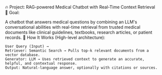 🔥 Project: RAG-powered Medical Chatbot with Real-Time Context Retrieval
🎯 Goal:

A chatbot that answers medical questions by combining an LLM's conversational abilities with real-time retrieval from trusted medical documents like clinical guidelines, textbooks, research articles, or patient records.
🧠 How It Works (High-level architecture):

    User Query (Input) →
    Retriever: Semantic Search → Pulls top-k relevant documents from a vector database.
    Generator: LLM → Uses retrieved context to generate an accurate, helpful, and contextual response.
    Output: Natural-language answer, optionally with citations or sources.

